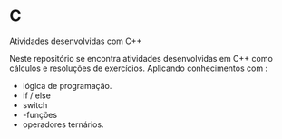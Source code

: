 # C
Atividades desenvolvidas com C++ 

Neste repositório se encontra atividades desenvolvidas em C++ como cálculos e resoluções de exercícios.
Aplicando conhecimentos com :
 - lógica de programação. 
 - if / else 
 - switch 
 - -funções
 - operadores ternários.
